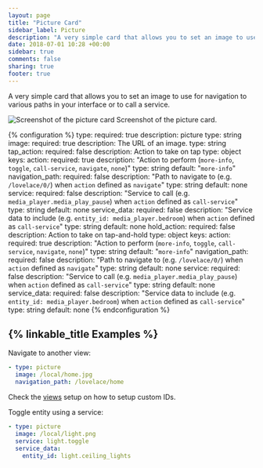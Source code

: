 ```yaml
---
layout: page
title: "Picture Card"
sidebar_label: Picture
description: "A very simple card that allows you to set an image to use for navigation to various paths in your interface or to call a service."
date: 2018-07-01 10:28 +00:00
sidebar: true
comments: false
sharing: true
footer: true
---
```


A very simple card that allows you to set an image to use for navigation to various paths in your interface or to call a service.

<p class='img'>
<img src='/images/lovelace/lovelace_picture.png' alt='Screenshot of the picture card'>
Screenshot of the picture card.
</p>

{% configuration %}
type:
  required: true
  description: picture
  type: string
image:
  required: true
  description: The URL of an image.
  type: string
tap_action:
  required: false
  description: Action to take on tap
  type: object
  keys:
    action:
      required: true
      description: "Action to perform (`more-info`, `toggle`, `call-service`, `navigate`, `none`)"
      type: string
      default: "`more-info`"
    navigation_path:
      required: false
      description: "Path to navigate to (e.g. `/lovelace/0/`) when `action` defined as `navigate`"
      type: string
      default: none
    service:
      required: false
      description: "Service to call (e.g. `media_player.media_play_pause`) when `action` defined as `call-service`"
      type: string
      default: none
    service_data:
      required: false
      description: "Service data to include (e.g. `entity_id: media_player.bedroom`) when `action` defined as `call-service`"
      type: string
      default: none
hold_action:
  required: false
  description: Action to take on tap-and-hold
  type: object
  keys:
    action:
      required: true
      description: "Action to perform (`more-info`, `toggle`, `call-service`, `navigate`, `none`)"
      type: string
      default: "`more-info`"
    navigation_path:
      required: false
      description: "Path to navigate to (e.g. `/lovelace/0/`) when `action` defined as `navigate`"
      type: string
      default: none
    service:
      required: false
      description: "Service to call (e.g. `media_player.media_play_pause`) when `action` defined as `call-service`"
      type: string
      default: none
    service_data:
      required: false
      description: "Service data to include (e.g. `entity_id: media_player.bedroom`) when `action` defined as `call-service`"
      type: string
      default: none
{% endconfiguration %}

## {% linkable_title Examples %}

Navigate to another view:

```yaml
- type: picture
  image: /local/home.jpg
  navigation_path: /lovelace/home
```

Check the [views](/lovelace/views/) setup on how to setup custom IDs.

Toggle entity using a service:

```yaml
- type: picture
  image: /local/light.png
  service: light.toggle
  service_data:
    entity_id: light.ceiling_lights
```
